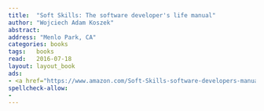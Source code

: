 ```yaml
---
title:  "Soft Skills: The software developer's life manual"
author: "Wojciech Adam Koszek"
abstract:
address: "Menlo Park, CA"
categories: books
tags:	books
read:	2016-07-18
layout: layout_book
ads:
- <a href="https://www.amazon.com/Soft-Skills-software-developers-manual/dp/1617292397/ref=as_li_ss_il?ie=UTF8&qid=1469775259&sr=8-1&keywords=soft+skills&linkCode=li2&tag=wojcadamkoszh-20&linkId=e69a29f9e55b0065d3545d1f08d5c166" target="_blank"><img border="0" src="//ws-na.amazon-adsystem.com/widgets/q?_encoding=UTF8&ASIN=1617292397&Format=_SL160_&ID=AsinImage&MarketPlace=US&ServiceVersion=20070822&WS=1&tag=wojcadamkoszh-20" ></a><img src="https://ir-na.amazon-adsystem.com/e/ir?t=wojcadamkoszh-20&l=li2&o=1&a=1617292397" width="1" height="1" border="0" alt="" style="border:none !important; margin:0px !important;" />
spellcheck-allow:
- 
---
```



